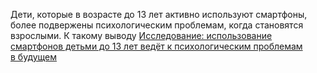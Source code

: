 <!--2025-07-29 14:23:16-->
<div class="yb">
  <div class="rss habr"><p>Дети, которые в&nbsp;возрасте до 13&nbsp;лет активно используют смартфоны, более подвержены психологическим проблемам, когда становятся взрослыми. К&nbsp;такому выводу <a href="https://www.tandfonline.com/doi/full/10.1080/19452829.2025.2518313?_ga=2.212424605.803236718.1753798085-439568568.1753798085&amp;_gl=1*126jvkp*_gcl_au*MTc1ODkyNzk1MC4xNzUzNzk4MDg1*_ga*NDM5NTY4NTY4LjE3NTM3OTgwODU.*_ga_0HYE8YG0M6*czE3NTM3OTgwODUkbzEkZzAkdDE3NTM3OTgwODUkajYwJGwwJGgw#d1e383"... <p class="titl"><a href="https://habr.com/ru/news/932146/?utm_source=habrahabr&utm_medium=rss&utm_campaign=932146">Исследование: использование смартфонов детьми до 13 лет ведёт к психологическим проблемам в будущем</a></p></div>
</div>
